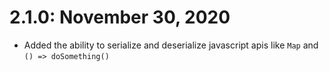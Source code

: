 # 2.1.0: November 30, 2020
- Added the ability to serialize and deserialize javascript apis like `Map` and `() => doSomething()`